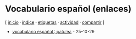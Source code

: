 # Vocabulario español (enlaces)
[ [inicio](https://github.com/jucardus/jucardus.github.io/blob/main/index.md) · [índice](https://github.com/jucardus/jucardus.github.io/blob/main/indice.md) · [etiquetas](https://github.com/jucardus/jucardus.github.io/blob/main/etiquetas.md) · [actividad](https://github.com/jucardus/jucardus.github.io/blob/main/actividad.md) · [compartir](https://x.com/intent/tweet?text=Vocabulario+espa%C3%B1ol+(enlaces)+%E2%80%94+Etiquetas%0A%0A%E2%86%92+https%3A%2F%2Fgithub.com%2Fjucardus%2Fjucardus.github.io%2Fblob%2Fmain%2Fv%2Fo%2Fvocabulario-espanol-enlaces.md%0A%0A%23etiquetas_jucardus) ]

* [vocabulario español ¦ patulea](https://github.com/jucardus/jucardus.github.io/blob/main/v/o/c/vocabulario-espanol-patulea.md) - 25-10-29
